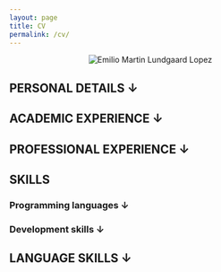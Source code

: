 ```yaml
---
layout: page
title: CV
permalink: /cv/
---
```

<style>

  .link
  {
    cursor: pointer;
  }

  .hide{
    display:none;
  }

  @media print {
    .site-nav{
      display:none;
    }

    .hidePrint {
      display:none;
    }

    a {
      color:inherit;
      text-decoration:inherit;
    }
  }
</style>

<div style="text-align:center"><img src="{{ site.baseurl }}/resources/cv.jpg" alt="Emilio Martin Lundgaard Lopez"></div>

<h2 id="toggle1" class="toggleInfo">PERSONAL DETAILS <span id="toggle1A" class="link">&#8595;</span></h2>
<span id="toggle1I" style="display:none;">
**Place of birth:** Rosario, Argentina.<br/>
**Date of birth:** January 19th, 1988.<br/>
**Nationality:** Argentinean.<br/>
**Home address:** Markusgade 1, (9000) Aalborg, Denmark.<br/>
**Phone number:** +4593993436<br/>
**Email address:** [emilio@lundgaardlopez.com](mailto:emilio@lundgaardlopez.com)<br/>
</span>

<h2 id="toggle2" class="toggleInfo">ACADEMIC EXPERIENCE <span id="toggle2A" class="link">&#8595;</span></h2>
<div id="toggle2I" style="display:none;">
<ul>
  <li>
    <p><strong>Name of the course:</strong> Licenciatura en Ciencias de la Computación. <a href="http://www.fceia.unr.edu.ar/lcc" class="hidePrint">Website.</a><br>
<strong>Institution:</strong> Universidad Nacional de Rosario, Rosario, Argentina. <a href="http://www.unr.edu.ar" class="hidePrint">Website.</a><br>
<strong>Description:</strong> The education is equivalent to a Master in Computer Science. It is a 5-year education with a final research thesis. For more information about the education visit <a href="http://www.fceia.unr.edu.ar/lcc">www.fceia.unr.edu.ar/lcc</a>.<br>
<strong>Dates:</strong> Started 2006 and continuing.<br>
<strong>Total completed of the education:</strong> 90%.<br>
<strong>Grades average:</strong> 8.59.</p>
  </li>
  <li>
    <p><strong>Name of the course:</strong> Polimodal en Producción	de Bienes y Servicios.<br>
<strong>Institution:</strong> Instituto Politécnico Superior ”Libertador General	San Martín”, Rosario, Argentina. <a href="http://www.ips.edu.ar/" class="hidePrint">Website.</a><br>
<strong>Description:</strong> Integrated education on goods and services production.<br>
<strong>Dates:</strong> From 2003 to 2005.<br>
<strong>Total completed of the education:</strong> 100%.</p>
  </li>
  <li>
    <p><strong>Name of the course:</strong> Educación General Básica.<br>
<strong>Institution:</strong> Cristobal Colón, Rosario, Argentina and Instituto Politénico Superior ”Libertador General San Martín”, Rosario,Argentina.<br>
<strong>Description:</strong> General basic education mandatory in Argentina.<br>
<strong>Dates:</strong> From 1994 to 1999 at Cristobal Colón and from 2000 to 2002 at Instituto Politécnico Superior.<br>
<strong>Total completed of the education:</strong> 100%.</p>
  </li>
</ul>
</div>

<h2 id="toggle3" class="toggleInfo">PROFESSIONAL EXPERIENCE <span id="toggle3A" class="link">&#8595;</span></h2>
<div id="toggle3I" style="display:none;">
<ul>
  <li>
    <p><strong>Position:</strong> IT Consultant.<br>
<strong>Company:</strong> Itecnis S.R.L., Rosario, Santa Fe, Arngetina. <a href="http://www.itecnis.com/" class="hidePrint">Website.</a><br>
<strong>Dates:</strong> October 2013 – April 2014<br>
<strong>Description:</strong> My goal at this position was to provide solutions to customers and coworkers including for example automatic backup services, web and mail servers maintenance, network usage, network devices configuration, and others. Among other services, I was in charge of providing level 1 assistance to some of the companies we provided services to. That included setting up new workstations, fixing existing ones and educating users on different characteristics of their systems. I was in charge of several virtualization projects some of which required setting up mail servers, web servers and other services. I was occasionally involved in developing projects baring in mind documentation, UX/UI design, and both backend and frontend development.</p>
  </li>
  <li>
    <p><strong>Position:</strong> Intern.<br>
<strong>Company:</strong> Itecnis S.R.L., Rosario, Santa Fe, Arngetina. <a href="http://www.itecnis.com/" class="hidePrint">Website.</a><br>
<strong>Dates:</strong> July 2013 – September 2013 (3 months)<br>
<strong>Description:</strong> During my internship I was in charge of small projects prepared to encourage me to get into the company’s world. While developed some small part of my time, most of it was destined to R&amp;D, infrastructure and network maintainence. Throughout my internship I learnt how to use everyday tools for a working environment of this kind (e.g. Linux shell, networking diagnose tools, etc.).</p>
  </li>
</ul>
<h3>Portfolio</h3>
<table>
  <tr>
    <td style="width:70%;">
      <strong>Kaffe Fair's webpage</strong>
      <p><strong>Description: </strong>Webpage developed in 2015 for the coffee shop Kaffe Fair. Click the picture to see a sample screenshot. You can also try the final result at <a href="http://www.kaffefair.dk">Kaffe Fair's homepage.</a></p>
    </td>
    <td>
      <a href="../resources/kaffefair.png"><img src="../resources/kaffefair.png"/></a>
    </td>
  </tr>
  <tr>
    <td>
      <strong>Kaffe Fair's alternative webpage</strong>
      <p><strong>Description: </strong> Alternative proposed for the development of a new webpage for Kaffe Fair. for more information about this alternative and a video showing a glance of it check out <a href="../development/portfolio/webdesign/2015/08/25/Kaffe-Fair-Alternative-design.html">this blog post.</a></p>
    </td>
    <td>
    <a href="../resources/kaffefairalt.png"><img src="../resources/kaffefairalt.png"/></a>
    </td>
  </tr>
</table>
</div>

## SKILLS

<h3 id="toggle4" class="toggleInfo">Programming languages <span id="toggle4A" class="link">&#8595;</span></h3>
<div id="toggle4I" style="display:none;">

<h4 id="advcanced">Advcanced</h4>

<ul>
  <li>HTML, CSS, Javascript</li>
  <li>C</li>
  <li>C++</li>
  <li>Standard ML</li>
</ul>

<h4 id="intermediate">Intermediate</h4>

<ul>
  <li>C#</li>
  <li>Haskell</li>
  <li>LaTex</li>
  <li>Bash</li>
  <li>Python</li>
</ul>

<h4 id="basic">Basic</h4>

<ul>
  <li>.Net technologies</li>
  <li>PHP</li>
  <li>Java</li>
</ul>
</div>

<h3 id="toggle5" class="toggleInfo">Development skills <span id="toggle5A" class="link">&#8595;</span></h3>
<div id="toggle5I" style="display:none;">

<h4 id="front-end">Front end</h4>

<p>I have used several tools and frameworks when it came to <em>front end development</em>. For example, I’ve used  <a href="http://getbootstrap.com/">Twitter Bootstrap</a>, <a href="http://foundation.zurb.com/">Foundation</a>, <a href="https://jquery.com/">JQuery</a>, and others. I like keeping modularity in my applications because it provides reusable, debuggable, clean code.</p>

<p>I have experience with graphich tools such as Gimp, Inkscape, Adobe Photoshop, and Adobe Illustrator.</p>

<h4 id="back-end">Back end</h4>

<p>The tools and frameworks used for back end development are naturally divided into three categories: server, application, and database.</p>

<p>As most of my experience developing back end is in Linux, my favorite means of serving used to be the Apache Webserver although I have used several small lightweight servers mostly for development stages. Recent applications provide an integrated server that can be used both at development and production stages, for example Express for Node.js.</p>

<p>Back end application come in several forms. The languages I have used for back end are PHP, Python, and Ruby, as well as Javascript when developing applications for Node.js.</p>

<p>My experience with databases is mostly using MySql though I have experience installing and setting up instances of Microsoft SQL Server.</p>

<h4 id="cms-development">CMS development</h4>

<p>I have experience installing and maintaining different CMS. I have worked with WordPress for a long time and recently started developing in Umbraco CMS.</p>

<h4 id="formal-methods">Formal methods</h4>

<p>Some formal methods languages or techniques I have studied are Statecharts, Z, CSP, and TLA+.</p>

<h4 id="network-and-domain-management">Network and domain management</h4>

<p>I have experience working with DNS settings as well as diagnosing networks and connections.</p>

<h4 id="operating-systems-and-ides">Operating Systems and IDEs</h4>

<p>I am experienced with Linux with which I’ve worked since 2006. I have used the operating system (in different distros) for programming as well as for managing systems, diagnosing and monitoring external stations, and for daily personal use. I know how to use a terminal and worked with several IDEs for example: Sublime Text, Vim, Atom, Eclipse, and, most recently, Visual Studio Code.</p>

<p>My experience with Microsoft Windows includes developing in Visual Studio and using different tools as WebMatrix, IIS, and XAMPP.</p>

<h4 id="virtualization">Virtualization</h4>

<p>I have experience creating and managing virtual machines with Virtual Box.</p>

<h4 id="versioning">Versioning</h4>

<p>Normally I use Git to keep versions of my development under the best practices. I also have experience using SVN.</p>
</div>

<h2 id="toggle6" class="toggleInfo">LANGUAGE SKILLS <span id="toggle6A" class="link">&#8595;</span></h2>
<div id="toggle6I" style="display:none;">
<ul>
  <li>
    <p><strong>Spanish.</strong><br>
<strong>Written and spoken level:</strong> native language.</p>
  </li>
  <li>
    <p><strong>English.</strong><br>
<strong>Written and spoken level:</strong> advanced.</p>
  </li>
  <li>
    <p><strong>Danish.</strong><br>
<strong>Written and spoken level:</strong> intermediate.</p>
  </li>
</ul>
</div>

<script>
var classname = document.getElementsByClassName("toggleInfo");

var myFunction = function() {
  var info = document.getElementById(this.getAttribute("id") + "I");
  var arrow = document.getElementById(this.getAttribute("id") + "A");

  if(info.style.display != "none")
  {
    info.style.display = "none";
    arrow.innerHTML = "&#8595;"
  }
  else
  {
    info.style.display = "block";
    arrow.innerHTML = "&#8594;"
  }
};

for(var i=0;i<classname.length;i++){
    classname[i].addEventListener('click', myFunction, false);
}
</script>
